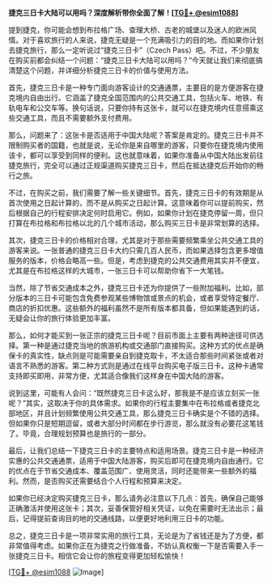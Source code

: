 **捷克三日卡大陆可以用吗？深度解析带你全面了解！[[TG💪+ @esim1088](https://t.me/s/esim1088)]**

提到捷克，你可能会想到布拉格广场、查理大桥、古老的城堡以及迷人的欧洲风情。对于喜欢旅行的人来说，捷克无疑是一个充满吸引力的目的地。而如果你计划去捷克旅行，那么一定听说过“捷克三日卡”（Czech Pass）吧。不过，不少朋友在购买前都会纠结一个问题：“捷克三日卡大陆可以用吗？”今天就让我们来彻底搞清楚这个问题，并详细分析捷克三日卡的价值与使用方法。

首先，捷克三日卡是一种专门面向游客设计的交通通票，主要目的是方便游客在捷克境内自由出行。它涵盖了捷克全国范围内的公共交通工具，包括火车、地铁、有轨电车和公交车等。换句话说，只要你持有这张卡，就可以在捷克境内任意搭乘这些交通工具，而且不需要额外支付费用。

那么，问题来了：这张卡是否适用于中国大陆呢？答案是肯定的。捷克三日卡并不限制购买者的国籍，也就是说，无论你是来自哪里的游客，只要你在捷克境内使用该卡，都可以享受到同样的便利。这也就意味着，如果你准备从中国大陆出发前往捷克旅行，完全可以通过正规渠道购买捷克三日卡，然后在抵达捷克后开始你的畅行之旅。

不过，在购买之前，我们需要了解一些关键细节。首先，捷克三日卡的有效期是从首次使用之日起计算的，而不是从购买之日起计算。这意味着你可以提前购买，然后根据自己的行程安排决定何时启用它。例如，如果你计划在捷克停留一周，但只打算在布拉格和布拉格以北的几个城市活动，那么购买三日卡是非常划算的选择。

其次，捷克三日卡的价格相对合理，尤其是对于那些需要频繁乘坐公共交通工具的游客来说。一张普通的捷克三日卡大约只需几百人民币，而如果选择包含更多增值服务的版本，价格会略高一些。但是，考虑到捷克的公共交通费用其实并不便宜，尤其是在布拉格这样的大城市，一张三日卡可以帮助你省下一大笔钱。

当然，除了节省交通成本之外，捷克三日卡还为你提供了一些附加福利。比如，部分版本的三日卡可能包含免费参观某些博物馆或景点的机会，或者享受特定餐厅、商店的折扣优惠。这些额外的福利虽然不是所有版本都具备，但如果能遇到的话，无疑会让你的旅行体验更加丰富。

那么，如何才能买到一张正宗的捷克三日卡呢？目前市面上主要有两种途径可供选择。第一种是通过捷克当地的旅游机构或交通部门直接购买。这种方式的优点是确保卡的真实性，缺点则是可能需要亲自到捷克取卡，不太适合那些时间紧张或者对语言不熟悉的游客。第二种方式则是通过在线平台购买电子版三日卡。这种卡通常支持即买即用，非常方便，尤其适合像我们这样身在中国大陆的游客。

说到这里，可能有人会问：“既然捷克三日卡这么好，那我是不是应该立刻买一张呢？”其实，这取决于你的具体需求。如果你的行程主要集中在布拉格或者捷克北部地区，并且计划频繁使用公共交通工具，那么捷克三日卡确实是个不错的选择。但如果你只是短期逗留，或者大部分时间都在步行游览，那么就没有必要花这笔钱了。毕竟，合理规划预算也是旅行的一部分。

最后，让我们总结一下捷克三日卡的主要特点和适用场景。捷克三日卡是一种经济实惠的公共交通通票，适用于中国大陆游客，购买后即可在捷克境内自由通行。它的优点在于节省交通成本、覆盖范围广、使用灵活，同时还能带来一些额外的福利。然而，是否购买还需要结合个人行程和预算来决定。

如果你已经决定购买捷克三日卡，那么请务必注意以下几点：首先，确保自己能够正确激活并使用这张卡；其次，妥善保管好相关凭证，以免在需要时无法出示；最后，记得提前查询目的地的交通线路，以便更好地利用三日卡的功能。

总之，捷克三日卡是一项非常实用的旅行工具，无论是为了省钱还是为了方便，都非常值得考虑。如果你正在为捷克之行做准备，不妨认真权衡一下是否需要入手一张捷克三日卡。相信它会让你的旅程变得更加轻松愉快！

[[TG💪+ @esim1088](https://t.me/s/esim1088) ![Image](https://i.postimg.cc/4NQfJmqS/Snipaste-2025-05-13-00-14-12.png)]